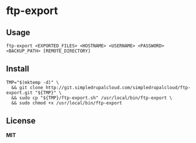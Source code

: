 # ftp-export

## Usage

    ftp-export <EXPORTED_FILES> <HOSTNAME> <USERNAME> <PASSWORD> <BACKUP_PATH> [REMOTE_DIRECTORY]

## Install

    TMP="$(mktemp -d)" \
      && git clone http://git.simpledrupalcloud.com/simpledrupalcloud/ftp-export.git "${TMP}" \
      && sudo cp "${TMP}/ftp-export.sh" /usr/local/bin/ftp-export \
      && sudo chmod +x /usr/local/bin/ftp-export

## License

**MIT**
